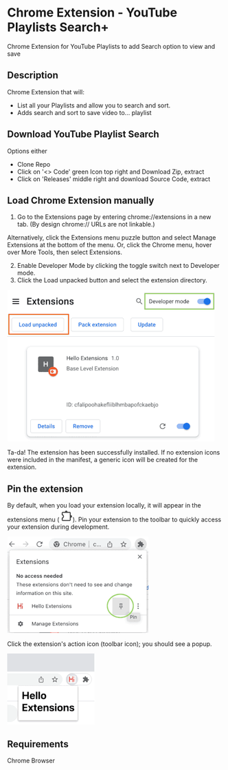 # Chrome Extension - YouTube Playlists Search+

Chrome Extension for YouTube Playlists to add Search option to view and save

## Description

Chrome Extension that will:

- List all your Playlists and allow you to search and sort.
- Adds search and sort to save video to... playlist

## Download YouTube Playlist Search

Options either

- Clone Repo
- Click on '<> Code' green Icon top right and Download Zip, extract
- Click on 'Releases' middle right and download Source Code, extract

## Load Chrome Extension manually

1.  Go to the Extensions page by entering chrome://extensions in a new tab. (By design chrome:// URLs are not linkable.)

Alternatively, click the Extensions menu puzzle button and select Manage Extensions at the bottom of the menu.
Or, click the Chrome menu, hover over More Tools, then select Extensions.

2.  Enable Developer Mode by clicking the toggle switch next to Developer mode.
3.  Click the Load unpacked button and select the extension directory.

![Load Extension Example](readme-assets/extensions-instructions-1.png)

Ta-da! The extension has been successfully installed. If no extension icons were included in the manifest, a generic icon will be created for the extension.

## Pin the extension

By default, when you load your extension locally, it will appear in the extensions menu (![Extensions Icon](readme-assets/extensions-instructions-2.png)).
Pin your extension to the toolbar to quickly access your extension during development.

![Pin Extension Example](readme-assets/extensions-instructions-3.png)

Click the extension's action icon (toolbar icon); you should see a popup.

![Extension View Example](readme-assets/extensions-instructions-4.png)

## Requirements

Chrome Browser
